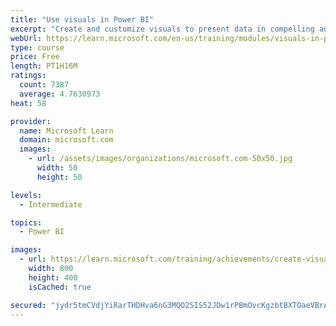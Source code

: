 ```yaml
---
title: "Use visuals in Power BI"
excerpt: "Create and customize visuals to present data in compelling and insightful ways."
webUrl: https://learn.microsoft.com/en-us/training/modules/visuals-in-power-bi/
type: course
price: Free
length: PT1H16M
ratings:
  count: 7387
  average: 4.7630973
heat: 58

provider:
  name: Microsoft Learn
  domain: microsoft.com
  images:
    - url: /assets/images/organizations/microsoft.com-50x50.jpg
      width: 50
      height: 50

levels:
  - Intermediate

topics:
  - Power BI

images:
  - url: https://learn.microsoft.com/training/achievements/create-visuals-power-bi-desktop-social.png
    width: 800
    height: 400
    isCached: true

secured: "jydr5tmCVdjYiRarTHDHva6nG3MQO2SIS52JDw1rPBmOvcKgzbtBXTOaeVBrAQZ60nixVuo3Oav/gOl3Rvr/UjCePnN7U02ScoqME27dreGvc2IwmFaxgJs4C7gkct5SYh9zYvvvVJf5GoHJF7ttZ4qEK8ZZQioGVzejcC2qu5vhyKmASTOLMWLJpKc5AW9LDjtzS0mk3RlNTI7n+dLZNPSmMGHsb46TN0l1zT/rgvpdU8W1yrhj4Jjk7DvUQrhZ8aZaOIc4YQ73QBYSx5i4p4PPK4n8je7eAiLfeWGYL4vY00fc62hmwrlygtqn5YrC7ZQMC9NP7S63wV4Oa/JqZg0IQpkoRgtUAbaaV0TvsBSEGqX+QMw7wCOtY70i4TKl6NySOB1JmToApn4DsoyHZYgsPRrN2Tn3XUnkujZ8tKM=;37LDHOZ5iAG6OX4jBMDU6Q=="
---
```


